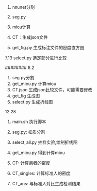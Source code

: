 1. nnunet分割
2. seg.py
3. miou计算


4. CT：生成json文件

5. get_fig.py 生成标注文件的密度直方图

7.13
select.py    选定部分进行比较


########
8.2
1. seg.py分割
2. get_miou.py 计算miou
3. CT.json 生成json比较文件，可能需要修改
4. get_fig 生成图
5. select.py 生成折线图



12.28
1. main.sh 执行脚本
2. seg.py: 松质分割
3. select_all.py 抽样实验,绘制折线图
4. get_miou.py   得到计算miou

5. CT: 计算患者的密度
6. CT_singles: 计算标准人的密度
6. CT_ans: 与标准人对比生成检测结果
